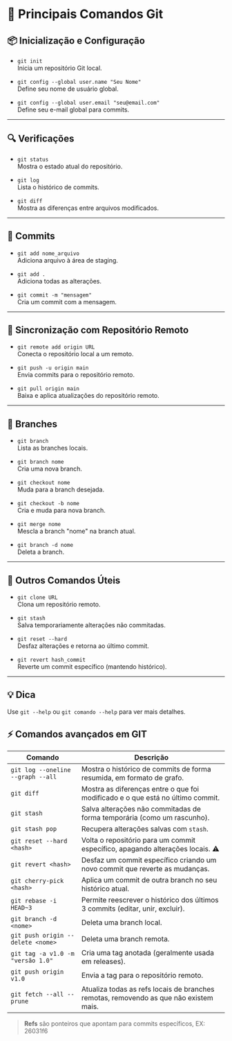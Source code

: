 # 🧠 Principais Comandos Git

## 📦 Inicialização e Configuração
- `git init`  
  Inicia um repositório Git local.
  
- `git config --global user.name "Seu Nome"`  
  Define seu nome de usuário global.

- `git config --global user.email "seu@email.com"`  
  Define seu e-mail global para commits.

---

## 🔍 Verificações
- `git status`  
  Mostra o estado atual do repositório.

- `git log`  
  Lista o histórico de commits.

- `git diff`  
  Mostra as diferenças entre arquivos modificados.

---

## 📝 Commits
- `git add nome_arquivo`  
  Adiciona arquivo à área de staging.

- `git add .`  
  Adiciona todas as alterações.

- `git commit -m "mensagem"`  
  Cria um commit com a mensagem.

---

## 🔄 Sincronização com Repositório Remoto
- `git remote add origin URL`  
  Conecta o repositório local a um remoto.

- `git push -u origin main`  
  Envia commits para o repositório remoto.

- `git pull origin main`  
  Baixa e aplica atualizações do repositório remoto.

---

## 🌿 Branches
- `git branch`  
  Lista as branches locais.

- `git branch nome`  
  Cria uma nova branch.

- `git checkout nome`  
  Muda para a branch desejada.

- `git checkout -b nome`  
  Cria e muda para nova branch.

- `git merge nome`  
  Mescla a branch "nome" na branch atual.

- `git branch -d nome`  
  Deleta a branch.

---

## 🧽 Outros Comandos Úteis
- `git clone URL`  
  Clona um repositório remoto.

- `git stash`  
  Salva temporariamente alterações não commitadas.

- `git reset --hard`  
  Desfaz alterações e retorna ao último commit.

- `git revert hash_commit`  
  Reverte um commit específico (mantendo histórico).

---

## 💡 Dica
Use `git --help` ou `git comando --help` para ver mais detalhes.

## ⚡ Comandos avançados em GIT

| Comando                           | Descrição                                                                             |
| --------------------------------- | ------------------------------------------------------------------------------------- |
| `git log --oneline --graph --all` | Mostra o histórico de commits de forma resumida, em formato de grafo.                 |
| `git diff`                        | Mostra as diferenças entre o que foi modificado e o que está no último commit.        |
| `git stash`                       | Salva alterações não commitadas de forma temporária (como um rascunho).               |
| `git stash pop`                   | Recupera alterações salvas com `stash`.                                               |
| `git reset --hard <hash>`         | Volta o repositório para um commit específico, apagando alterações locais. ⚠️         |
| `git revert <hash>`               | Desfaz um commit específico criando um novo commit que reverte as mudanças.           |
| `git cherry-pick <hash>`          | Aplica um commit de outra branch no seu histórico atual.                              |
| `git rebase -i HEAD~3`            | Permite reescrever o histórico dos últimos 3 commits (editar, unir, excluir).         |
| `git branch -d <nome>`            | Deleta uma branch local.                                                              |
| `git push origin --delete <nome>` | Deleta uma branch remota.                                                             |
| `git tag -a v1.0 -m "versão 1.0"` | Cria uma tag anotada (geralmente usada em releases).                                  |
| `git push origin v1.0`            | Envia a tag para o repositório remoto.                                                |
| `git fetch --all --prune`         | Atualiza todas as refs locais de branches remotas, removendo as que não existem mais. |

> **Refs** são ponteiros que apontam para commits específicos, EX: 26031f6
